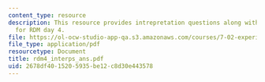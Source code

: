 ```yaml
---
content_type: resource
description: This resource provides intrepretation questions along with their answers
  for RDM day 4.
file: https://ol-ocw-studio-app-qa.s3.amazonaws.com/courses/7-02-experimental-biology-communication-spring-2005/2678df4015205935be12c8d30e443578_rdm4_interps_ans.pdf
file_type: application/pdf
resourcetype: Document
title: rdm4_interps_ans.pdf
uid: 2678df40-1520-5935-be12-c8d30e443578
---
```

